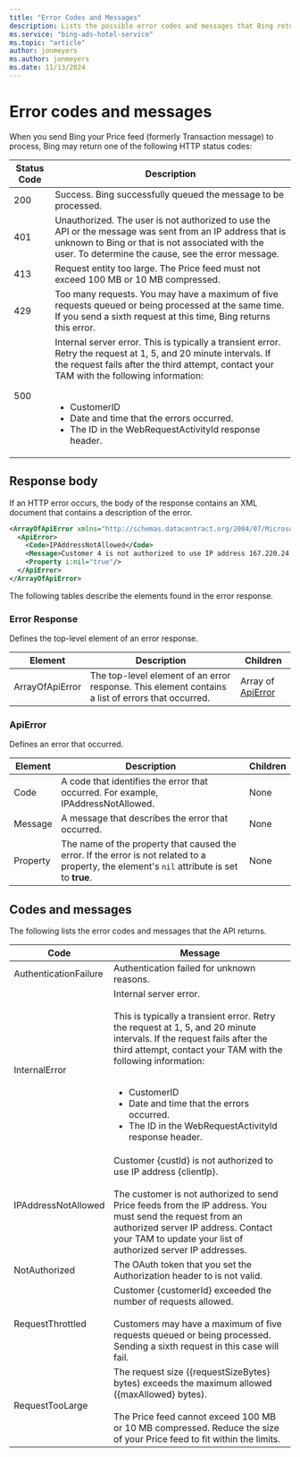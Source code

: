 ```yaml
---
title: "Error Codes and Messages"
description: Lists the possible error codes and messages that Bing returns if the Price feed is not valid. 
ms.service: "bing-ads-hotel-service"
ms.topic: "article"
author: jonmeyers
ms.author: jonmeyers
ms.date: 11/13/2024
---
```


# Error codes and messages

When you send Bing your Price feed (formerly Transaction message) to process, Bing may return one of the following HTTP status codes:

|Status Code|Description
|-|-
|200|Success. Bing successfully queued the message to be processed.
|401|Unauthorized. The user is not authorized to use the API or the message was sent from an IP address that is unknown to Bing or that is not associated with the user. To determine the cause, see the error message.
|413|Request entity too large. The Price feed must not exceed 100 MB or 10 MB compressed.
|429|Too many requests. You may have a maximum of five requests queued or being processed at the same time. If you send a sixth request at this time, Bing returns this error. 
|500|Internal server error. This is typically a transient error. Retry the request at 1, 5, and 20 minute intervals. If the request fails after the third attempt, contact your TAM with the following information:<br /><br /><ul><li>CustomerID</li><li>Date and time that the errors occurred.</li><li>The ID in the WebRequestActivityId response header.</li></ul>

## Response body
  
If an HTTP error occurs, the body of the response contains an XML document that contains a description of the error.

```xml
<ArrayOfApiError xmlns="http://schemas.datacontract.org/2004/07/Microsoft.BingAds.BHAC.HotelAdsAPIs.Models" xmlns:i="http://www.w3.org/2001/XMLSchema-instance">
  <ApiError>
    <Code>IPAddressNotAllowed</Code>
    <Message>Customer 4 is not authorized to use IP address 167.220.24.77.</Message>
    <Property i:nil="true"/>
  </ApiError>
</ArrayOfApiError>
```

The following tables describe the elements found in the error response.

### Error Response
Defines the top-level element of an error response.

|Element|Description|Children
|-|-|-
|ArrayOfApiError|The top-level element of an error response. This element contains a list of errors that occurred.|Array of [ApiError](#apierror)

<a name="apierror"></a>
### ApiError
Defines an error that occurred.

|Element|Description|Children
|-|-|-
|Code|A code that identifies the error that occurred. For example, IPAddressNotAllowed.|None
|Message|A message that describes the error that occurred.|None
|Property|The name of the property that caused the error. If the error is not related to a property, the element's `nil` attribute is set to **true**.|None

## Codes and messages

The following lists the error codes and messages that the API returns.

|Code|Message
|-|-
|AuthenticationFailure|Authentication failed for unknown reasons.
|InternalError|Internal server error.<br /><br />This is typically a transient error. Retry the request at 1, 5, and 20 minute intervals. If the request fails after the third attempt, contact your TAM with the following information:<br /><br /><ul><li>CustomerID</li><li>Date and time that the errors occurred.</li><li>The ID in the WebRequestActivityId response header.</li></ul>
|IPAddressNotAllowed|Customer {custId} is not authorized to use IP address {clientIp}.<br /><br />The customer is not authorized to send Price feeds from the IP address. You must send the request from an authorized server IP address. Contact your TAM to update your list of authorized server IP addresses.
|NotAuthorized|The OAuth token that you set the Authorization header to is not valid.
|RequestThrottled|Customer {customerId} exceeded the number of requests allowed.<br /><br />Customers may have a maximum of five requests queued or being processed. Sending a sixth request in this case will fail. 
|RequestTooLarge|The request size ({requestSizeBytes} bytes) exceeds the maximum allowed ({maxAllowed} bytes).<br /><br /> The Price feed cannot exceed 100 MB or 10 MB compressed. Reduce the size of your Price feed to fit within the limits.
